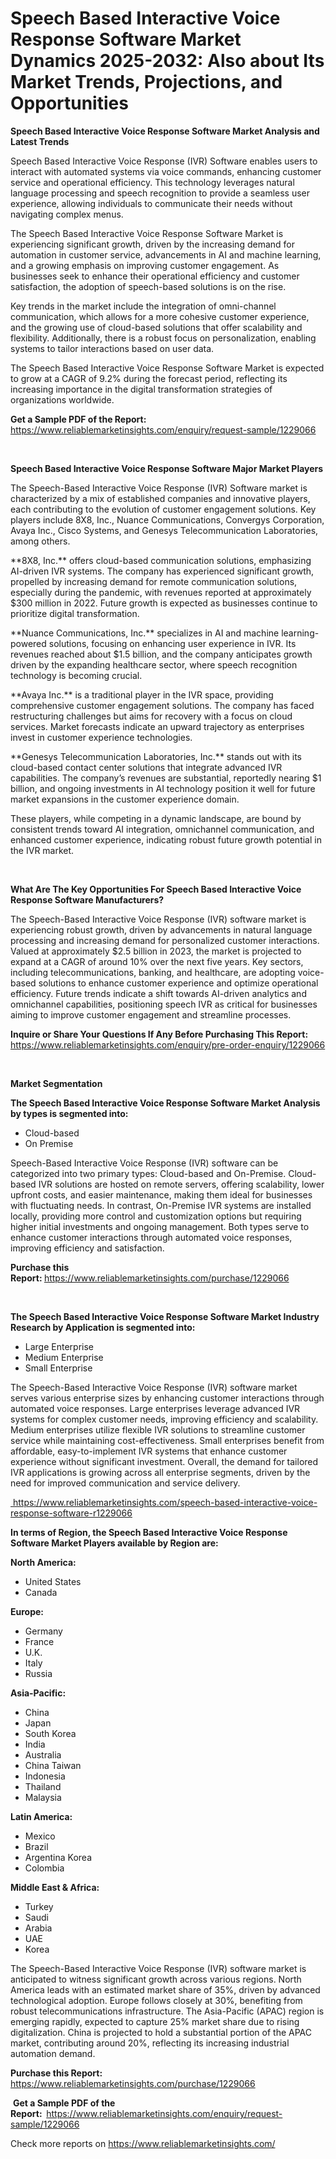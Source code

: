 <p><h1>Speech Based Interactive Voice Response Software Market Dynamics 2025-2032: Also about Its Market Trends, Projections, and Opportunities</h1></p><p><strong>Speech Based Interactive Voice Response Software Market Analysis and Latest Trends</strong></p>
<p><p>Speech Based Interactive Voice Response (IVR) Software enables users to interact with automated systems via voice commands, enhancing customer service and operational efficiency. This technology leverages natural language processing and speech recognition to provide a seamless user experience, allowing individuals to communicate their needs without navigating complex menus.</p><p>The Speech Based Interactive Voice Response Software Market is experiencing significant growth, driven by the increasing demand for automation in customer service, advancements in AI and machine learning, and a growing emphasis on improving customer engagement. As businesses seek to enhance their operational efficiency and customer satisfaction, the adoption of speech-based solutions is on the rise. </p><p>Key trends in the market include the integration of omni-channel communication, which allows for a more cohesive customer experience, and the growing use of cloud-based solutions that offer scalability and flexibility. Additionally, there is a robust focus on personalization, enabling systems to tailor interactions based on user data. </p><p>The Speech Based Interactive Voice Response Software Market is expected to grow at a CAGR of 9.2% during the forecast period, reflecting its increasing importance in the digital transformation strategies of organizations worldwide.</p></p>
<p><strong>Get a Sample PDF of the Report:&nbsp;</strong> <a href="https://www.reliablemarketinsights.com/enquiry/request-sample/1229066?utm_campaign=3312&utm_medium=2&utm_source=Github&utm_content=ia&utm_term=11032025&utm_id=speech-based-interactive-voice-response-software">https://www.reliablemarketinsights.com/enquiry/request-sample/1229066</a></p>
<p>&nbsp;</p>
<p><strong>Speech Based Interactive Voice Response Software Major Market Players</strong></p>
<p><p>The Speech-Based Interactive Voice Response (IVR) Software market is characterized by a mix of established companies and innovative players, each contributing to the evolution of customer engagement solutions. Key players include 8X8, Inc., Nuance Communications, Convergys Corporation, Avaya Inc., Cisco Systems, and Genesys Telecommunication Laboratories, among others. </p><p>**8X8, Inc.** offers cloud-based communication solutions, emphasizing AI-driven IVR systems. The company has experienced significant growth, propelled by increasing demand for remote communication solutions, especially during the pandemic, with revenues reported at approximately $300 million in 2022. Future growth is expected as businesses continue to prioritize digital transformation.</p><p>**Nuance Communications, Inc.** specializes in AI and machine learning-powered solutions, focusing on enhancing user experience in IVR. Its revenues reached about $1.5 billion, and the company anticipates growth driven by the expanding healthcare sector, where speech recognition technology is becoming crucial.</p><p>**Avaya Inc.** is a traditional player in the IVR space, providing comprehensive customer engagement solutions. The company has faced restructuring challenges but aims for recovery with a focus on cloud services. Market forecasts indicate an upward trajectory as enterprises invest in customer experience technologies.</p><p>**Genesys Telecommunication Laboratories, Inc.** stands out with its cloud-based contact center solutions that integrate advanced IVR capabilities. The company’s revenues are substantial, reportedly nearing $1 billion, and ongoing investments in AI technology position it well for future market expansions in the customer experience domain.</p><p>These players, while competing in a dynamic landscape, are bound by consistent trends toward AI integration, omnichannel communication, and enhanced customer experience, indicating robust future growth potential in the IVR market.</p></p>
<p>&nbsp;</p>
<p><strong>What Are The Key Opportunities For Speech Based Interactive Voice Response Software Manufacturers?</strong></p>
<p><p>The Speech-Based Interactive Voice Response (IVR) software market is experiencing robust growth, driven by advancements in natural language processing and increasing demand for personalized customer interactions. Valued at approximately $2.5 billion in 2023, the market is projected to expand at a CAGR of around 10% over the next five years. Key sectors, including telecommunications, banking, and healthcare, are adopting voice-based solutions to enhance customer experience and optimize operational efficiency. Future trends indicate a shift towards AI-driven analytics and omnichannel capabilities, positioning speech IVR as critical for businesses aiming to improve customer engagement and streamline processes.</p></p>
<p><strong>Inquire or Share Your Questions If Any Before Purchasing This Report:</strong> <a href="https://www.reliablemarketinsights.com/enquiry/pre-order-enquiry/1229066?utm_campaign=3312&utm_medium=2&utm_source=Github&utm_content=ia&utm_term=11032025&utm_id=speech-based-interactive-voice-response-software">https://www.reliablemarketinsights.com/enquiry/pre-order-enquiry/1229066</a></p>
<p>&nbsp;</p>
<p><strong>Market Segmentation</strong></p>
<p><strong>The Speech Based Interactive Voice Response Software Market Analysis by types is segmented into:</strong></p>
<p><ul><li>Cloud-based</li><li>On Premise</li></ul></p>
<p><p>Speech-Based Interactive Voice Response (IVR) software can be categorized into two primary types: Cloud-based and On-Premise. Cloud-based IVR solutions are hosted on remote servers, offering scalability, lower upfront costs, and easier maintenance, making them ideal for businesses with fluctuating needs. In contrast, On-Premise IVR systems are installed locally, providing more control and customization options but requiring higher initial investments and ongoing management. Both types serve to enhance customer interactions through automated voice responses, improving efficiency and satisfaction.</p></p>
<p><strong>Purchase this Report:&nbsp;</strong><a href="https://www.reliablemarketinsights.com/purchase/1229066?utm_campaign=3312&utm_medium=2&utm_source=Github&utm_content=ia&utm_term=11032025&utm_id=speech-based-interactive-voice-response-software">https://www.reliablemarketinsights.com/purchase/1229066</a></p>
<p>&nbsp;</p>
<p><strong>The Speech Based Interactive Voice Response Software Market Industry Research by Application is segmented into:</strong></p>
<p><ul><li>Large Enterprise</li><li>Medium Enterprise</li><li>Small Enterprise</li></ul></p>
<p><p>The Speech-Based Interactive Voice Response (IVR) software market serves various enterprise sizes by enhancing customer interactions through automated voice responses. Large enterprises leverage advanced IVR systems for complex customer needs, improving efficiency and scalability. Medium enterprises utilize flexible IVR solutions to streamline customer service while maintaining cost-effectiveness. Small enterprises benefit from affordable, easy-to-implement IVR systems that enhance customer experience without significant investment. Overall, the demand for tailored IVR applications is growing across all enterprise segments, driven by the need for improved communication and service delivery.</p></p>
<p><a href="https://www.reliablemarketinsights.com/speech-based-interactive-voice-response-software-r1229066?utm_campaign=3312&utm_medium=2&utm_source=Github&utm_content=ia&utm_term=11032025&utm_id=speech-based-interactive-voice-response-software">&nbsp;https://www.reliablemarketinsights.com/speech-based-interactive-voice-response-software-r1229066</a></p>
<p><strong>In terms of Region, the Speech Based Interactive Voice Response Software Market Players available by Region are:</strong></p>
<p>
    <p> <strong> North America: </strong>
        <ul>
            <li>United States</li>
            <li>Canada</li>
        </ul>
        </p> 
    <p> <strong> Europe: </strong>
        <ul>
            <li>Germany</li>
            <li>France</li>
            <li>U.K.</li>
            <li>Italy</li>
            <li>Russia</li>
        </ul>
        </p> 
    <p> <strong> Asia-Pacific: </strong>
        <ul>
            <li>China</li>
            <li>Japan</li>
            <li>South Korea</li>
            <li>India</li>
            <li>Australia</li>
            <li>China Taiwan</li>
            <li>Indonesia</li>
            <li>Thailand</li>
            <li>Malaysia</li>
        </ul>
        </p> 
    <p> <strong> Latin America: </strong>
        <ul>
            <li>Mexico</li>
            <li>Brazil</li>
            <li>Argentina Korea</li>
            <li>Colombia</li>
        </ul>
        </p> 
    <p> <strong> Middle East & Africa: </strong>
        <ul>
            <li>Turkey</li>
            <li>Saudi</li>
            <li>Arabia</li>
            <li>UAE</li>
            <li>Korea</li>
        </ul>
    </p>
    </p>
<p><p>The Speech-Based Interactive Voice Response (IVR) software market is anticipated to witness significant growth across various regions. North America leads with an estimated market share of 35%, driven by advanced technological adoption. Europe follows closely at 30%, benefiting from robust telecommunications infrastructure. The Asia-Pacific (APAC) region is emerging rapidly, expected to capture 25% market share due to rising digitalization. China is projected to hold a substantial portion of the APAC market, contributing around 20%, reflecting its increasing industrial automation demand.</p></p>
<p><strong>Purchase this Report: </strong><a href="https://www.reliablemarketinsights.com/purchase/1229066?utm_campaign=3312&utm_medium=2&utm_source=Github&utm_content=ia&utm_term=11032025&utm_id=speech-based-interactive-voice-response-software">https://www.reliablemarketinsights.com/purchase/1229066</a></p>
<p>&nbsp;<strong>Get a Sample PDF of the Report:&nbsp;&nbsp;</strong><a href="https://www.reliablemarketinsights.com/enquiry/request-sample/1229066?utm_campaign=3312&utm_medium=2&utm_source=Github&utm_content=ia&utm_term=11032025&utm_id=speech-based-interactive-voice-response-software">https://www.reliablemarketinsights.com/enquiry/request-sample/1229066</a></p>
<p><strong></strong></p>
<p>Check more reports on <a href="https://www.reliablemarketinsights.com/?utm_campaign=3312&utm_medium=2&utm_source=Github&utm_content=ia&utm_term=11032025&utm_id=speech-based-interactive-voice-response-software">https://www.reliablemarketinsights.com/</a></p>